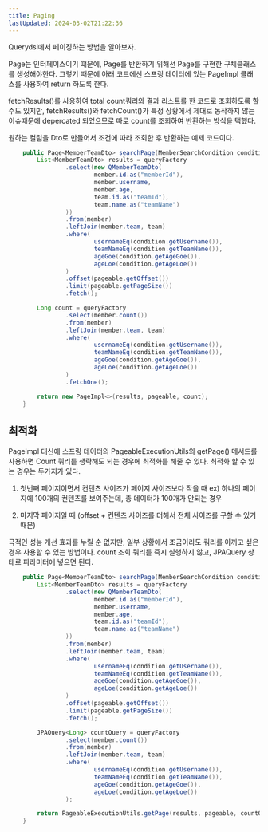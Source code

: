 ```yaml
---
title: Paging
lastUpdated: 2024-03-02T21:22:36
---
```


Querydsl에서 페이징하는 방법을 알아보자.

Page는 인터페이스이기 떄문에, Page를 반환하기 위해선 Page를 구현한 구체클래스를 생성해야한다. 그렇기 때문에 아래 코드에선 스프링 데이터에 있는 PageImpl 클래스를 사용하여 return 하도록 한다.

fetchResults()를 사용하여 total count쿼리와 결과 리스트를 한 코드로 조회하도록 할 수도 있지만, fetchResults()와 fetchCount()가 특정 상황에서 제대로 동작하지 않는 이슈때문에 depercated 되었으므로 따로 count를 조회하여 반환하는 방식을 택했다.  

원하는 컬럼을 Dto로 만들어서 조건에 따라 조회한 후 반환하는 예제 코드이다.

```java
    public Page<MemberTeamDto> searchPage(MemberSearchCondition condition, Pageable pageable) {
        List<MemberTeamDto> results = queryFactory
                .select(new QMemberTeamDto(
                        member.id.as("memberId"),
                        member.username,
                        member.age,
                        team.id.as("teamId"),
                        team.name.as("teamName")
                ))
                .from(member)
                .leftJoin(member.team, team)
                .where(
                        usernameEq(condition.getUsername()),
                        teamNameEq(condition.getTeamName()),
                        ageGoe(condition.getAgeGoe()),
                        ageLoe(condition.getAgeLoe())
                )
                .offset(pageable.getOffset())
                .limit(pageable.getPageSize())
                .fetch();

        Long count = queryFactory
                .select(member.count())
                .from(member)
                .leftJoin(member.team, team)
                .where(
                        usernameEq(condition.getUsername()),
                        teamNameEq(condition.getTeamName()),
                        ageGoe(condition.getAgeGoe()),
                        ageLoe(condition.getAgeLoe())
                )
                .fetchOne();

        return new PageImpl<>(results, pageable, count);
    }
```

## 최적화

PageImpl 대신에 스프링 데이터의 PageableExecutionUtils의 getPage() 메서드를 사용하면 Count 쿼리를 생략해도 되는 경우에 최적화를 해줄 수 있다. 최적화 할 수 있는 경우는 두가지가 있다.

1. 첫번째 페이지이면서 컨텐츠 사이즈가 페이지 사이즈보다 작을 때
    ex) 하나의 페이지에 100개의 컨텐츠를 보여주는데, 총 데이터가 100개가 안되는 경우

2. 마지막 페이지일 때 (offset + 컨텐츠 사이즈를 더해서 전체 사이즈를 구할 수 있기 때문)

극적인 성능 개선 효과를 누릴 순 없지만, 일부 상황에서 조금이라도 쿼리를 아끼고 싶은 경우 사용할 수 있는 방법이다. count 조회 쿼리를 즉시 실행하지 않고, JPAQuery 상태로 파라미터에 넣으면 된다.

```java
    public Page<MemberTeamDto> searchPage(MemberSearchCondition condition, Pageable pageable) {
        List<MemberTeamDto> results = queryFactory
                .select(new QMemberTeamDto(
                        member.id.as("memberId"),
                        member.username,
                        member.age,
                        team.id.as("teamId"),
                        team.name.as("teamName")
                ))
                .from(member)
                .leftJoin(member.team, team)
                .where(
                        usernameEq(condition.getUsername()),
                        teamNameEq(condition.getTeamName()),
                        ageGoe(condition.getAgeGoe()),
                        ageLoe(condition.getAgeLoe())
                )
                .offset(pageable.getOffset())
                .limit(pageable.getPageSize())
                .fetch();

        JPAQuery<Long> countQuery = queryFactory
                .select(member.count())
                .from(member)
                .leftJoin(member.team, team)
                .where(
                        usernameEq(condition.getUsername()),
                        teamNameEq(condition.getTeamName()),
                        ageGoe(condition.getAgeGoe()),
                        ageLoe(condition.getAgeLoe())
                );

        return PageableExecutionUtils.getPage(results, pageable, countQuery::fetchOne);
    }
```